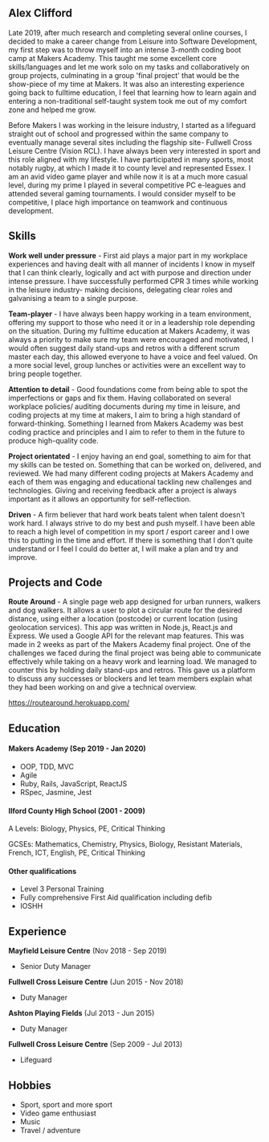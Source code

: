 ## Alex Clifford

Late 2019, after much research and completing several online courses, I decided to make a career change from Leisure into Software Development, my first step was to throw myself into an intense 3-month coding boot camp at Makers Academy. This taught me some excellent core skills/languages and let me work solo on my tasks and collaboratively on group projects, culminating in a group 'final project' that would be the show-piece of my time at Makers. It was also an interesting experience going back to fulltime education, I feel that learning how to learn again and entering a non-traditional self-taught system took me out of my comfort zone and helped me grow.

Before Makers I was working in the leisure industry, I started as a lifeguard straight out of school and progressed within the same company to eventually manage several sites including the flagship site- Fullwell Cross Leisure Centre (Vision RCL). I have always been very interested in sport and this role aligned with my lifestyle. I have participated in many sports, most notably rugby, at which I made it to county level and represented Essex.
I am an avid video game player and while now it is at a much more casual level, during my prime I played in several competitive PC e-leagues and attended several gaming tournaments.
I would consider myself to be competitive, I place high importance on teamwork and continuous development.

## Skills

**Work well under pressure** - First aid plays a major part in my workplace experiences and having dealt with all manner of incidents I know in myself that I can think clearly, logically and act with purpose and direction under intense pressure. I have successfully performed CPR 3 times while working in the leisure industry- making decisions, delegating clear roles and galvanising a team to a single purpose.

**Team-player** - I have always been happy working in a team environment, offering my support to those who need it or in a leadership role depending on the situation. During my fulltime education at Makers Academy, it was always a priority to make sure my team were encouraged and motivated, I would often suggest daily stand-ups and retros with a different scrum master each day, this allowed everyone to have a voice and feel valued. On a more social level, group lunches or activities were an excellent way to bring people together.

**Attention to detail** - Good foundations come from being able to spot the imperfections or gaps and fix them. Having collaborated on several workplace policies/ auditing documents during my time in leisure, and coding projects at my time at makers, I aim to bring a high standard of forward-thinking. Something I learned from Makers Academy was best coding practice and principles and I aim to refer to them in the future to produce high-quality code. 

**Project orientated** - I enjoy having an end goal, something to aim for that my skills can be tested on. Something that can be worked on, delivered, and reviewed. We had many different coding projects at Makers Academy and each of them was engaging and educational tackling new challenges and technologies. Giving and receiving feedback after a project is always important as it allows an opportunity for self-reflection.

**Driven** - A firm believer that hard work beats talent when talent doesn't work hard. I always strive to do my best and push myself. I have been able to reach a high level of competition in my sport / esport career and I owe this to putting in the time and effort. If there is something that I don't quite understand or I feel I could do better at, I will make a plan and try and improve.

## Projects and Code

**Route Around** - A single page web app designed for urban runners, walkers and dog walkers. It allows a user to plot a circular route for the desired distance, using either a location (postcode) or current location (using geolocation services). This app was written in Node.js, React.js and Express. We used a Google API for the relevant map features. This was made in 2 weeks as part of the Makers Academy final project. One of the challenges we faced during the final project was being able to communicate effectively while taking on a heavy work and learning load. We managed to counter this by holding daily stand-ups and retros. This gave us a platform to discuss any successes or blockers and let team members explain what they had been working on and give a technical overview.

https://routearound.herokuapp.com/

## Education

#### Makers Academy (Sep 2019 - Jan 2020)

- OOP, TDD, MVC
- Agile
- Ruby, Rails, JavaScript, ReactJS
- RSpec, Jasmine, Jest

#### Ilford County High School (2001 - 2009)

A Levels: Biology, Physics, PE, Critical Thinking

GCSEs: Mathematics, Chemistry, Physics, Biology, Resistant Materials, French, ICT, English, PE, Critical Thinking

#### Other qualifications

- Level 3 Personal Training
- Fully comprehensive First Aid qualification including defib
- IOSHH

## Experience

**Mayfield Leisure Centre**  (Nov 2018 - Sep 2019)
- Senior Duty Manager

**Fullwell Cross Leisure Centre** (Jun 2015 - Nov 2018)   
- Duty Manager

**Ashton Playing Fields**  (Jul 2013 - Jun 2015)
- Duty Manager

**Fullwell Cross Leisure Centre**  (Sep 2009 - Jul 2013)
- Lifeguard

## Hobbies

- Sport, sport and more sport
- Video game enthusiast
- Music
- Travel / adventure
